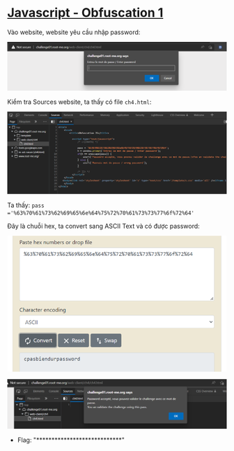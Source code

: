 # [Javascript - Obfuscation 1](https://www.root-me.org/en/Challenges/Web-Client/Javascript-Obfuscation-1)

Vào website, website yêu cầu nhập password:

![](./media/image1.png)

Kiểm tra Sources website, ta thấy có file `ch4.html`:

![](./media/image2.png)

Ta thấy: `pass ='%63%70%61%73%62%69%65%6e%64%75%72%70%61%73%73%77%6f%72%64'`

Đây là chuỗi hex, ta convert sang ASCII Text và có được password:

![](./media/image3.png)

![](./media/image4.png)

- Flag: "****************************"
